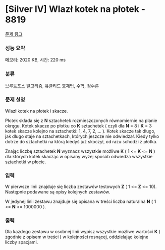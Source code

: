 # [Silver IV] Wlazł kotek na płotek - 8819 

[문제 링크](https://www.acmicpc.net/problem/8819) 

### 성능 요약

메모리: 2020 KB, 시간: 220 ms

### 분류

브루트포스 알고리즘, 유클리드 호제법, 수학, 정수론

### 문제 설명

<p>Wlazł kotek na płotek i skacze.</p>

<p>Płotek składa się z <strong>N</strong> sztachetek rozmieszczonych równomiernie na planie okręgu. Kotek skacze po płotku co <strong>K</strong> sztachetek ( czyli dla <strong>N</strong> = 8 i <strong>K</strong> = 3 kotek skacze kolejno na sztachetki: 1, 4, 7, 2, ... ). Kotek skacze tak długo, jak długo staje na sztachetkach, których jeszcze nie odwiedzał. Kiedy tylko dotrze do sztachetki na którą kiedyś już skoczył, od razu schodzi z płotka.</p>

<p>Znając liczbę sztachetek <strong>N</strong> wyznacz wszystkie możliwe <strong>K</strong> ( 1 <= <strong>K</strong> <= <strong>N</strong> ) dla których kotek skacząc w opisany wyżej sposób odwiedza wszystkie sztachetki w płocie.</p>

### 입력 

 <p>W pierwsze linii znajduje się liczba zestawów testowych <strong>Z</strong> ( 1 <= <strong>Z</strong> <= 10). Następnie podawane są opisy kolejnych zestawów.</p>

<p>W jedynej linii zestawu znajduje się opisana w treści liczba naturalna <strong>N</strong> ( 1 <= <strong>N</strong> <strong> </strong><= 1000000 ).</p>

### 출력 

 <p>Dla każdego zestawu w osobnej linii wypisz wszystkie możliwe wartości <strong>K</strong> ( zgodnie z opisem w treści ) w kolejności rosnącej, oddzielając kolejne liczby spacjami.</p>

